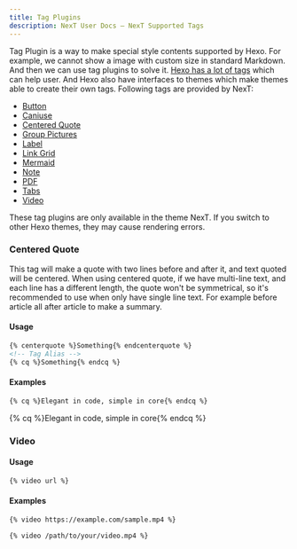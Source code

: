 ```yaml
---
title: Tag Plugins
description: NexT User Docs – NexT Supported Tags
---
```


Tag Plugin is a way to make special style contents supported by Hexo. For example, we cannot show a image with custom size in standard Markdown. And then we can use tag plugins to solve it. [Hexo has a lot of tags](https://hexo.io/docs/tag-plugins) which can help user. And Hexo also have interfaces to themes which make themes able to create their own tags. Following tags are provided by NexT:

* [Button](/docs/tag-plugins/button.html)
* [Caniuse](/docs/tag-plugins/caniuse.html)
* [Centered Quote](#Centered-Quote)
* [Group Pictures](/docs/tag-plugins/group-pictures.html)
* [Label](/docs/tag-plugins/label.html)
* [Link Grid](/docs/tag-plugins/link-grid.html)
* [Mermaid](/docs/tag-plugins/mermaid.html)
* [Note](/docs/tag-plugins/note.html)
* [PDF](/docs/tag-plugins/pdf.html)
* [Tabs](/docs/tag-plugins/tabs.html)
* [Video](#Video)

These tag plugins are only available in the theme NexT. If you switch to other Hexo themes, they may cause rendering errors.

### Centered Quote

This tag will make a quote with two lines before and after it, and text quoted will be centered. When using centered quote, if we have multi-line text, and each line has a different length, the quote won't be symmetrical, so it's recommended to use when only have single line text. For example before article all after article to make a summary.

#### Usage

```html center-quote.js
{% centerquote %}Something{% endcenterquote %}
<!-- Tag Alias -->
{% cq %}Something{% endcq %}
```

#### Examples

```md
{% cq %}Elegant in code, simple in core{% endcq %}
```

{% cq %}Elegant in code, simple in core{% endcq %}

### Video

#### Usage

```md video.js
{% video url %}
```

#### Examples

```md
{% video https://example.com/sample.mp4 %}
```

```md
{% video /path/to/your/video.mp4 %}
```
